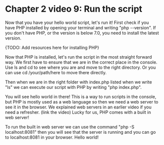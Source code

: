 # Chapter 2 video 9: Run the script
Now that you have your hello world script, let's run it! First check if you have PHP installed by opening your terminal and writing "php --version". If you don't have PHP, or the version is below 7.0, you need to install the latest version. 

{TODO: Add resources here for installing PHP}

Now that PHP is installed, let's run the script in the most straight forward way. We first have to ensure that we are in the correct place in the console. Use ls and cd to see where you are and move to the right directory. Or you can use cd /your/path/here to move there directly.

Then when we are in the right folder with index.php listed when we write "ls" we can execute our script with PHP by writing "php index.php". 

You will see hello world in there! This is a way to run scripts in the console, but PHP is mostly used as a web language so then we need a web server to see it in the browser. We explained web servers in an earlier video if you need a refresher. (link the video) Lucky for us, PHP comes with a built in web server! 

To run the built in web server we can use the command "php -S localhost:8081" then you will see that the server is running and you can go to localhost:8081 in your browser. Hello world! 